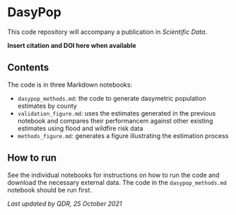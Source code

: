 # DasyPop

This code repository will accompany a publication in *Scientific Data*.

**Insert citation and DOI here when available**

## Contents

The code is in three Markdown notebooks:

- `dasypop_methods.md`: the code to generate dasymetric population estimates by county
- `validation_figure.md`: uses the estimates generated in the previous notebook and compares their performancem against other existing estimates using flood and wildfire risk data
- `methods_figure.md`: generates a figure illustrating the estimation process

## How to run

See the individual notebooks for instructions on how to run the code and download the necessary external data. The code in the `dasypop_methods.md` notebook should be run first.

*Last updated by QDR, 25 October 2021*